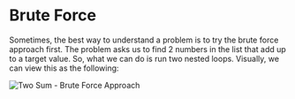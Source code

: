 # Brute Force
Sometimes, the best way to understand a problem is to try the brute force approach first. The problem asks us to find 2 numbers in the list that add up to a target value.  So, what we can do is run two nested loops. Visually, we can view this as the following:

![Two Sum - Brute Force Approach](https://drive.google.com/file/d/14zgJ89UjjuyaBpaI9wJ6jTxiQW1SGnCt/view?usp=drivesdk)

